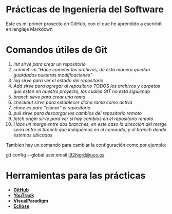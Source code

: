 # Prácticas de Ingeniería del Software
Este es mi primer proyecto  en GitHub, con el que  he aprendido a escrirbit en lengiaje Markdown
# Comandos  útiles de Git 
1. *init sirve para crear un repositorio*
2. *commit -m "Hace cometer los archivos, de esta manera quedan guardados nuestras modificaciones"*
3. *log sirve para ver el estado del repositorio*
4. *Add sirve  para  agregar al repositorio TODOS los archivos y carpetas que estén en nuestro proyecto, los cuales GIT no está siguiendo*
5. *branch sirve para crear una rama*
6. *checkout sirve para establecer dicha rama como activa*
7. *clone es para "clonar" el repositorio*
8. *pull sirve para descargar los cambios del repositorio remoto*
9. *fetch origin sirve para ver si hay cambios en el repositorio remoto*
10. *Hace un merge entre dos branches, en este caso la dirección del merge sería entre el branch que indiquemos en el comando, y el branch donde estémos ubicados*

Tambien hay un comando para  cambiar la configuración como,por ejemplo:

git config --global user.email i92higrd@uco.es

# Herramientas para las prácticas
* [**GitHub**](https://github.com)
* [**YouTrack**](https://www.jetbrains.com/es-es/youtrack)
* [**VisualParadigm**](https://www.visual-paradigm.com)
* [**Eclipse**](https://www.eclipse.org/downloads)
